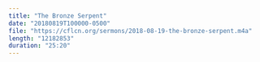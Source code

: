 ```yaml
---
title: "The Bronze Serpent"
date: "20180819T100000-0500"
file: "https://cflcn.org/sermons/2018-08-19-the-bronze-serpent.m4a"
length: "12182853"
duration: "25:20"
---
```

